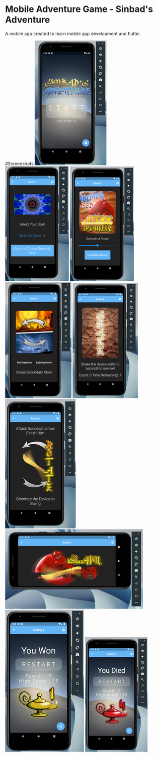 # Mobile Adventure Game - Sinbad's Adventure

A mobile app created to learn mobile app development and flutter.


#Screenshots
![phone screen of app](https://github.com/Chimpyr/Mobile-AdventureGame/blob/main/img/main2.png)
![phone screen of app](https://github.com/Chimpyr/Mobile-AdventureGame/blob/main/img/r1.png)
![phone screen of app](https://github.com/Chimpyr/Mobile-AdventureGame/blob/main/img/r2.png)
![phone screen of app](https://github.com/Chimpyr/Mobile-AdventureGame/blob/main/img/r3.png)
![phone screen of app](https://github.com/Chimpyr/Mobile-AdventureGame/blob/main/img/r4.png)
![phone screen of app](https://github.com/Chimpyr/Mobile-AdventureGame/blob/main/img/r5.png)
![phone screen of app](https://github.com/Chimpyr/Mobile-AdventureGame/blob/main/img/r6.png)
![phone screen of app](https://github.com/Chimpyr/Mobile-AdventureGame/blob/main/img/e1.png)
![phone screen of app](https://github.com/Chimpyr/Mobile-AdventureGame/blob/main/img/e3.png)






